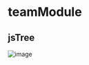 # teamModule

## jsTree
![image](https://github.com/sohyeon67/teamModule/assets/77038550/4a54f012-5d2c-4636-9e95-7bef09307de8)
